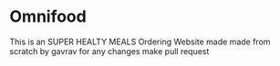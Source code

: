 # Omnifood

This is an SUPER HEALTY MEALS Ordering Website made made from scratch by gavrav 
for any changes make pull request
